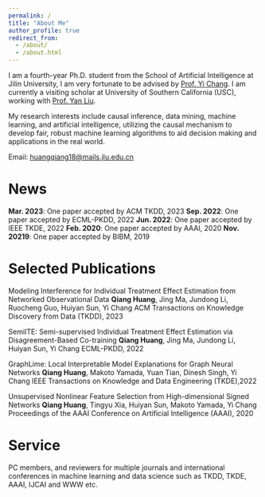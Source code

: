 ```yaml
---
permalink: /
title: "About Me"
author_profile: true
redirect_from: 
  - /about/
  - /about.html
---
```


I am a fourth-year Ph.D. student from the School of Artificial Intelligence at Jilin University, I am very fortunate to be advised by [Prof. Yi Chang](http://www.yichang-cs.com/). I am currently a visiting scholar at University of Southern California (USC), working with [Prof. Yan Liu](https://viterbi.usc.edu/directory/faculty/Liu/Yan).

My research interests include causal inference, data mining, machine learning, and artificial intelligence, utilizing the causal mechanism to develop fair, robust machine learning algorithms to aid decision making and applications in the real world.

Email: huangqiang18@mails.jlu.edu.cn

News
======
**Mar. 2023**: One paper accepted by ACM TKDD, 2023
**Sep. 2022**: One paper accepted by ECML-PKDD, 2022
**Jun. 2022**: One paper accepted by IEEE TKDE, 2022
**Feb. 2020**: One paper accepted by AAAI, 2020
**Nov. 20219**: One paper accepted by BIBM, 2019

Selected Publications
======
Modeling Interference for Individual Treatment Effect Estimation from Networked Observational Data
**Qiang Huang**, Jing Ma, Jundong Li, Ruocheng Guo, Huiyan Sun, Yi Chang
ACM Transactions on Knowledge Discovery from Data (TKDD), 2023

SemiITE: Semi-supervised Individual Treatment Effect Estimation via Disagreement-Based Co-training
**Qiang Huang**, Jing Ma, Jundong Li, Huiyan Sun, Yi Chang
ECML-PKDD, 2022

GraphLime: Local Interpretable Model Explanations for Graph Neural Networks
**Qiang Huang**, Makoto Yamada, Yuan Tian, Dinesh Singh, Yi Chang
IEEE Transactions on Knowledge and Data Engineering (TKDE),2022

Unsupervised Nonlinear Feature Selection from High-dimensional Signed Networks
**Qiang Huang**, Tingyu Xia, Huiyan Sun, Makoto Yamada, Yi Chang
Proceedings of the AAAI Conference on Artificial Intelligence (AAAI), 2020


Service
======
PC members, and reviewers for multiple journals and international conferences in machine learning and data science such as TKDD, TKDE, AAAI, IJCAI and WWW etc.
